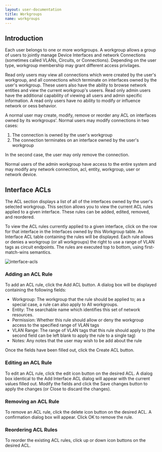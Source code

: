 ```yaml
---
layout: user-documentation
title: Workgroups
name: workgroups
---
```


## Introduction

Each user belongs to one or more workgroups. A workgroup allows a
group of users to jointly manage Device Interfaces and network
Connections (sometimes called VLANs, Circuits, or
Connections). Depending on the user type, workgroup membership may
grant different access privilages.

Read only users may view all connections which were created by the
user's workgroup, and all connections which terminate on interfaces
owned by the user's workgroup. These users also have the ability to
browse network entities and view the current workgroup's useers. Read
only admin users have the additional capability of viewing all users
and admin specific information. A read only users have no ability to
modify or influence network or oess behavior.

A normal user may create, modify, remove or reorder any ACL on
interfaces owned by its workgroups'. Normal users may modify
connections in two cases:

1. The connection is owned by the user's workgroup
2. The connection terminates on an interface owned by the user's workgroup

In the second case, the user may only remove the connection.

Normal users of the admin workgroup have access to the entire system
and may modify any network connection, acl, entity, workgroup, user or
network device.

## Interface ACLs

The ACL section displays a list of all of the interfaces owned by the
user's selected workgroup. This section allows you to view the current
ACL rules applied to a given interface. These rules can be added,
edited, removed, and reordered.

To view the ACL rules currently applied to a given interface, click on
the row for that interface in the Interfaces owned by this Workgroup
table. An Interface ACL table containing the rules will be
displayed. Each rule allows or denies a workgroup (or all workgroups)
the right to use a range of VLAN tags as circuit endpoints. The rules
are executed top to bottom, using first-match-wins semantics.

![interface-acls](/assets/img/frontend/workgroup/interface-acls.png)

### Adding an ACL Rule

To add an ACL rule, click the Add ACL button. A dialog box will be
displayed containing the following fields:

- Workgroup: The workgroup that the rule should be applied to; as a
  special case, a rule can also apply to All workgroups.
- Entity: The searchable name which identifies this set of network
  resources.
- Permission: Whether this rule should allow or deny the workgroup
  access to the specified range of VLAN tags
- VLAN Range: The range of VLAN tags that this rule should apply to
  (the second field can be left blank to apply the rule to a single
  tag)
- Notes: Any notes that the user may wish to be add about the rule
                
Once the fields have been filled out, click the Create ACL button.

### Editing an ACL Rule

To edit an ACL rule, click the edit icon button on the desired ACL. A
dialog box identical to the Add Interface ACL dialog will appear with
the current values filled out. Modify the fields and click the Save
changes button to apply the changes (or Close to discard the changes).

### Removing an ACL Rule

To remove an ACL rule, click the delete icon button on the desired
ACL. A confirmation dialog box will appear. Click OK to remove the
rule.

### Reordering ACL Rules

To reorder the existing ACL rules, click up or down icon buttons on
the desired ACL.

